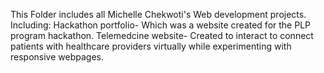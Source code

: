 This Folder includes all Michelle Chekwoti's Web development projects.
<br> Including: 
Hackathon portfolio- Which was a website created for the PLP program hackathon.
Telemedcine website- Created to interact to connect patients with healthcare providers virtually while experimenting with responsive webpages.
